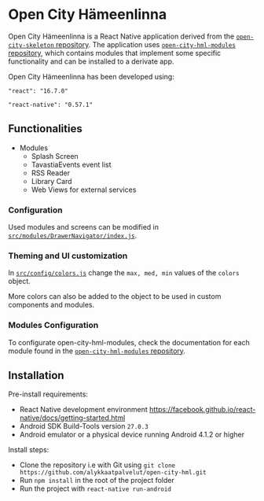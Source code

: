 # Open City Hämeenlinna

Open City Hämeenlinna is a React Native application derived from the [`open-city-skeleton` repository](https://github.com/6aika/open-city-skeleton).
The application uses [`open-city-hml-modules` repository](https://github.com/CityOfHameenlinna/open-city-hml-modules), which contains modules that implement some specific functionality and can be installed to a derivate app.

Open City Hämeenlinna has been developed using:

`"react": "16.7.0"`

`"react-native": "0.57.1"`

## Functionalities
- Modules
  - Splash Screen
  - TavastiaEvents event list
  - RSS Reader
  - Library Card
  - Web Views for external services

### Configuration
Used modules and screens can be modified in [`src/modules/DrawerNavigator/index.js`](../master/src/modules/DrawerNavigator/index.js).

### Theming and UI customization
In [`src/config/colors.js`](../master/src/config/colors.js) change the `max, med, min` values of the `colors` object.

More colors can also be added to the object to be used in custom components and modules.

### Modules Configuration
To configurate open-city-hml-modules, check the documentation for each module found in the [`open-city-hml-modules` repository](https://github.com/CityOfHameenlinna/open-city-hml-modules).

## Installation
Pre-install requirements:
- React Native development environment https://facebook.github.io/react-native/docs/getting-started.html
- Android SDK Build-Tools version `27.0.3`
- Android emulator or a physical device running Android 4.1.2 or higher

Install steps:
- Clone the repository i.e with Git using `git clone https://github.com/alykkaatpalvelut/open-city-hml.git`
- Run `npm install` in the root of the project folder
- Run the project with `react-native run-android`
